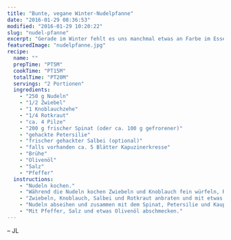 ```yaml
---
title: "Bunte, vegane Winter-Nudelpfanne"
date: "2016-01-29 08:36:53"
modified: "2016-01-29 10:20:22"
slug: "nudel-pfanne"
excerpt: "Gerade im Winter fehlt es uns manchmal etwas an Farbe im Essen. Diese bunte Nudelpfanne ist da genau das Richtige!"
featuredImage: "nudelpfanne.jpg"
recipe:
  name: ""
  prepTime: "PT5M"
  cookTime: "PT15M"
  totalTime: "PT20M"
  servings: "2 Portionen"
  ingredients:
    - "250 g Nudeln"
    - "1/2 Zwiebel"
    - "1 Knoblauchzehe"
    - "1/4 Rotkraut"
    - "ca. 4 Pilze"
    - "200 g frischer Spinat (oder ca. 100 g gefrorener)"
    - "gehackte Petersilie"
    - "frischer gehackter Salbei (optional)"
    - "falls vorhanden ca. 5 Blätter Kapuzinerkresse"
    - "Brühe"
    - "Olivenöl"
    - "Salz"
    - "Pfeffer"
  instructions:
    - "Nudeln kochen."
    - "Während die Nudeln kochen Zwiebeln und Knoblauch fein würfeln, Rotkraut in Streifen schneiden und Spinat und Kapuzinerkresse in grobe Stücke hacken."
    - "Zwiebeln, Knoblauch, Salbei und Rotkraut anbraten und mit etwas brühe aufgießen und kurz köcheln lassen."
    - "Nudeln abseihen und zusammen mit dem Spinat, Petersilie und Kaupzinerkresse in der Pfanne mischen."
    - "Mit Pfeffer, Salz und etwas Olivenöl abschmecken."
---
```


– JL